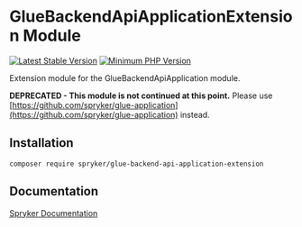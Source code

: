 # GlueBackendApiApplicationExtension Module
[![Latest Stable Version](https://poser.pugx.org/spryker/glue-backend-api-application-extension/v/stable.svg)](https://packagist.org/packages/spryker/glue-backend-api-application-extension)
[![Minimum PHP Version](https://img.shields.io/badge/php-%3E%3D%207.4-8892BF.svg)](https://php.net/)

Extension module for the GlueBackendApiApplication module.

**DEPRECATED - This module is not continued at this point.**
Please use [https://github.com/spryker/glue-application](https://github.com/spryker/glue-application) instead.

## Installation

```
composer require spryker/glue-backend-api-application-extension
```

## Documentation

[Spryker Documentation](https://docs.spryker.com)
